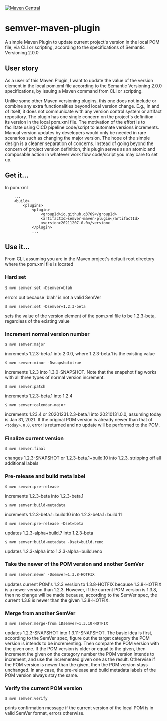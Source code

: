 [![Maven Central](https://img.shields.io/maven-central/v/io.github.q3769/semver-maven-plugin.svg?label=Maven%20Central)](https://search.maven.org/search?q=g:%22io.github.q3769%22%20AND%20a:%22semver-maven-plugin%22)

# semver-maven-plugin

A simple Maven Plugin to update current project's version in the local POM file, via CLI or scripting, according to the specifications of Semantic Versioning 2.0.0 

## User story

As a user of this Maven Plugin, I want to update the value of the version element in the local pom.xml file according to the Semantic Versioning 2.0.0 specifications, by issuing a Maven command from CLI or scripting.

Unlike some other Maven versioning plugins, this one does not include or combine any extra functionalities beyond local version change. E.g., in and of itself, it does not communicate with any version control system or artifact repository. The plugin has one single concern on the project's definition - its version in the local pom.xml file. The motivation of the effort is to facilitate using CICD pipeline code/script to automate versions increments. Manual version updates by developers would only be needed in rare scenarios such as changing the major version. The hope of the simple design is a cleaner separation of concerns. Instead of going beyond the concern of project version definition, this plugin serves as an atomic and composable action in whatever work flow code/script you may care to set up.

## Get it...

In pom.xml

```
    ...
    <build>
        <plugins>
            <plugin>
                <groupId>io.github.q3769</groupId>
                <artifactId>semver-maven-plugin</artifactId>
                <version>20211207.0.0</version>
            </plugin>
            ...
```            

## Use it...

From CLI, assuming you are in the Maven project's default root directory where the pom.xml file is located 

### Hard set

```
$ mvn semver:set -Dsemver=blah
```

errors out because 'blah' is not a valid SemVer

```
$ mvn semver:set -Dsemver=1.2.3-beta
```

sets the value of the version element of the pom.xml file to be 1.2.3-beta, regardless of the existing value

### Increment normal version number

```
$ mvn semver:major
```

increments 1.2.3-beta.1 into 2.0.0, where 1.2.3-beta.1 is the existing value

```
$ mvn semver:minor -Dsnapshot=true
```

increments 1.2.3 into 1.3.0-SNAPSHOT. Note that the snapshot flag works with all three types of normal version increment.

```
$ mvn semver:patch
```

increments 1.2.3-beta.1 into 1.2.4

```
$ mvn semver:calendar-major
```

increments 1.23.4 or 20201231.2.3-beta.1 into 20210131.0.0, assuming today is Jan 31, 2021. If the original POM version is already newer than that of `<today>.0.0`, error is returned and no update will be performed to the POM. 

### Finalize current version

```
$ mvn semver:final
```

changes 1.2.3-SNAPSHOT or 1.2.3-beta.1+build.10 into 1.2.3, stripping off all additional labels

### Pre-release and build meta label

```
$ mvn semver:pre-release
```

increments 1.2.3-beta into 1.2.3-beta.1

```
$ mvn semver:build-metadata
```

increments 1.2.3-beta.1+build.10 into 1.2.3-beta.1+build.11

```
$ mvn semver:pre-release -Dset=beta
```

updates 1.2.3-alpha+build.7 into 1.2.3-beta

```
$ mvn semver:build-metadata -Dset=build.reno
```

updates 1.2.3-alpha into 1.2.3-alpha+build.reno

### Take the newer of the POM version and another SemVer

```
$ mvn semver:newer -Dsemver=1.3.8-HOTFIX
```

updates current POM's 1.2.3 version to 1.3.8-HOTFIX because 1.3.8-HOTFIX is a newer version than 1.2.3. However, if the current POM version is 1.3.8, then no change will be made because, according to the SemVer spec, the current 1.3.8 is newer than the given 1.3.8-HOTFIX.

### Merge from another SemVer

```
$ mvn semver:merge-from iDsemver=1.3.10-HOTFIX
```

updates 1.2.3-SNAPSHOT into 1.3.11-SNAPSHOT. The basic idea is first, according to the SemVer spec, figure out the target category the POM version is intends to be incrementing. Then compare the POM version with the given one. If the POM version is older or equal to the given, then increment the given on the category number the POM version intends to increment, and use the incremented given one as the result. Otherwise if the POM version is newer than the given, then the POM version stays unchanged. In any case, the pre-release and build metadata labels of the POM version always stay the same.

### Verify the current POM version

```
$ mvn semver:verify
```

prints confirmation message if the current version of the local POM is in valid SemVer format, errors otherwise.
